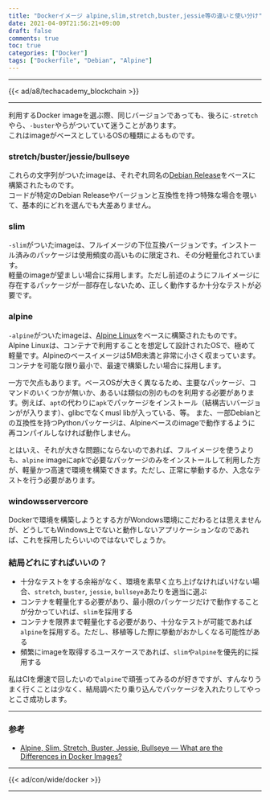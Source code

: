```yaml
---
title: "Dockerイメージ alpine,slim,stretch,buster,jessie等の違いと使い分け"
date: 2021-04-09T21:56:21+09:00
draft: false
comments: true
toc: true
categories: ["Docker"]
tags: ["Dockerfile", "Debian", "Alpine"]
---
```


<!--more-->

---

{{< ad/a8/techacademy_blockchain >}}

---

利用するDocker imageを選ぶ際、同じバージョンであっても、後ろに`-stretch`やら、`-buster`やらがついていて迷うことがあります。  
これはimageがベースとしているOSの種類によるものです。

### stretch/buster/jessie/bullseye

これらの文字列がついたimageは、それぞれ同名の[Debian Release](https://wiki.debian.org/DebianReleases)をベースに構築されたものです。  
コードが特定のDebian Releaseやバージョンと互換性を持つ特殊な場合を覗いて、基本的にどれを選んでも大差ありません。

### slim

`-slim`がついたimageは、フルイメージの下位互換バージョンです。インストール済みのパッケージは使用頻度の高いものに限定され、その分軽量化されています。  
軽量のimageが望ましい場合に採用します。ただし前述のようにフルイメージに存在するパッケージが一部存在しないため、正しく動作するか十分なテストが必要です。

### alpine

`-alpine`がついたimageは、[Alpine Linux](https://alpinelinux.org/)をベースに構築されたものです。Alpine Linuxは、コンテナで利用することを想定して設計されたOSで、極めて軽量です。Alpineのベースイメージは5MB未満と非常に小さく収まっています。  
コンテナを可能な限り最小で、最速で構築したい場合に採用します。

一方で欠点もあります。ベースOSが大きく異なるため、主要なパッケージ、コマンドのいくつかが無いか、あるいは類似の別のものを利用する必要があります。例えば、`apt`の代わりに`apk`でパッケージをインストール（結構古いバージョンがが入ります）、glibcでなくmusl libが入っている、等。
また、一部Debianとの互換性を持つPythonパッケージは、Alpineベースのimageで動作するように再コンパイルしなければ動作しません。

とはいえ、それが大きな問題にならないのであれば、フルイメージを使うよりも、`alpine` imageにapkで必要なパッケージのみをインストールして利用した方が、軽量かつ高速で環境を構築できます。ただし、正常に挙動するか、入念なテストを行う必要があります。

### windowsservercore

Dockerで環境を構築しようとする方がWondows環境にこだわるとは思えませんが、どうしてもWindows上でないと動作しないアプリケーションなのであれば、これを採用したらいいのではないでしょうか。

### 結局どれにすればいいの？

* 十分なテストをする余裕がなく、環境を素早く立ち上げなければいけない場合、`stretch`, `buster`, `jessie`, `bullseye`あたりを適当に選ぶ
* コンテナを軽量化する必要があり、最小限のパッケージだけで動作することが分かっていれば、`slim`を採用する
* コンテナを限界まで軽量化する必要があり、十分なテストが可能であれば`alpine`を採用する。ただし、移植等した際に挙動がおかしくなる可能性がある
* 頻繁にimageを取得するユースケースであれば、`slim`や`alpine`を優先的に採用する

私はCIを爆速で回したいので`alpine`で頑張ってみるのが好きですが、すんなりうまく行くことは少なく、結局調べたり乗り込んでパッケージを入れたりしてやっとこさ成功します。

---

### 参考

* [Alpine, Slim, Stretch, Buster, Jessie, Bullseye — What are the Differences in Docker Images?](https://medium.com/swlh/alpine-slim-stretch-buster-jessie-bullseye-bookworm-what-are-the-differences-in-docker-62171ed4531d)

---

{{< ad/con/wide/docker >}}

---

